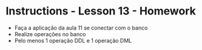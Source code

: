 # Instructions - Lesson 13 - Homework

- Faça a aplicação da aula 11 se conectar com o banco
- Realize operações no banco
- Pelo menos 1 operação DDL e 1 operação DML